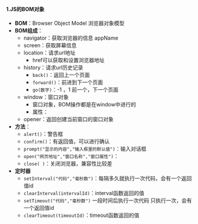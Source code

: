 #### 1.JS的BOM对象
* **BOM**：Browser Object Model 浏览器对象模型
* **BOM组成**：
    - navigator：获取浏览器的信息 appName
    - screen：获取屏幕信息
    - location：请求url地址
        * href可以获取和设置浏览器地址
    - history：请求url历史记录
        * `back()`：返回上一个页面
        * `forward()`：前进到下一个页面
        * `go(数字)`：-1 ，1 前一个，下一个页面
    - window：窗口对象
        * 窗口对象，BOM操作都是在window中进行的
        * 属性：
    - opener：返回创建当前窗口的窗口对象
* **方法**：
    - `alert()`：警告框
    - `confirm()`：有返回值，可以进行确认
    - `prompt("显示的内容","输入框里的默认值")`：输入对话框
    - `open("网页地址","窗口名称","窗口属性")`：
    - `close( )`：关闭浏览器，兼容性比较差
* **定时器**
    - `setInterval("代码","毫秒数")`：每隔多久就执行一次代码，会有一个返回值id
    - `clearInterval(intervalId)`：interval函数返回的值
    - `setTimeout("代码","毫秒数")` 一段时间后执行一次代码 只执行一次，会有一个返回值id
    - `clearTimeout(timeoutId)`：timeout函数返回的值
    

